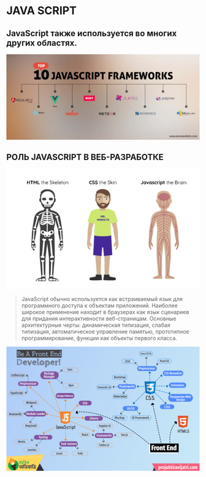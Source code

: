 # JAVA SCRIPT
## JavaScript также используется во многих других областях. ##
![](/img/oblast%20java.jpeg)

## РОЛЬ JAVASCRIPT В ВЕБ-РАЗРАБОТКЕ ##

![](/img/rol%20java.png)
>JavaScript обычно используется как встраиваемый язык для программного доступа к объектам приложений. Наиболее широкое применение находит в браузерах как язык сценариев для придания интерактивности веб-страницам. Основные архитектурные черты: динамическая типизация, слабая типизация, автоматическое управление памятью, прототипное программирование, функции как объекты первого класса.

![](/img/Front-End-developer-roadmap.png)